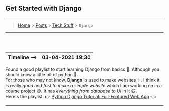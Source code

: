 ## Get Started with Django
---
> [Home](../index.md) > [Posts](../posts.md) > [Tech Stuff](_tposts.md) > `Django`

---

<br>
<br>

| Timeline -->| 03-04-2021 19:30 |
|-------------|:-----------------|

Found a good playlist to start learning Django from basics 🚀. Although you should know a little bit of python 🤔.  
For those who may not know, **Django** is used to make websites ✨. I think it is really *good* and *fast to make a simple website* which I am working on in a course project 😅. It has *everything from database to UI* in it 😃.   
Here's the playlist: 👉 [Python Django Tutorial: Full-Featured Web App](https://youtube.com/playlist?list=PL-osiE80TeTtoQCKZ03TU5fNfx2UY6U4p "Python Django Tutorial") 👈

---

